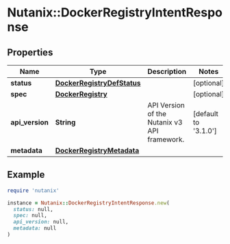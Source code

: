 # Nutanix::DockerRegistryIntentResponse

## Properties

| Name | Type | Description | Notes |
| ---- | ---- | ----------- | ----- |
| **status** | [**DockerRegistryDefStatus**](DockerRegistryDefStatus.md) |  | [optional] |
| **spec** | [**DockerRegistry**](DockerRegistry.md) |  | [optional] |
| **api_version** | **String** | API Version of the Nutanix v3 API framework. | [default to &#39;3.1.0&#39;] |
| **metadata** | [**DockerRegistryMetadata**](DockerRegistryMetadata.md) |  |  |

## Example

```ruby
require 'nutanix'

instance = Nutanix::DockerRegistryIntentResponse.new(
  status: null,
  spec: null,
  api_version: null,
  metadata: null
)
```

